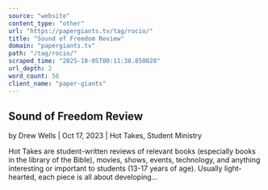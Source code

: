 ```yaml
---
source: "website"
content_type: "other"
url: "https://papergiants.tv/tag/rocio/"
title: "Sound of Freedom Review"
domain: "papergiants.tv"
path: "/tag/rocio/"
scraped_time: "2025-10-05T00:11:38.850028"
url_depth: 2
word_count: 56
client_name: "paper-giants"
---
```


## Sound of Freedom Review

by Drew Wells | Oct 17, 2023 | Hot Takes, Student Ministry

Hot Takes are student-written reviews of relevant books (especially books in the library of the Bible), movies, shows, events, technology, and anything interesting or important to students (13-17 years of age). Usually light-hearted, each piece is all about developing...
